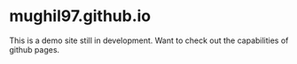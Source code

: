 # mughil97.github.io

This is a demo site still in development. Want to check out the capabilities of github pages.
